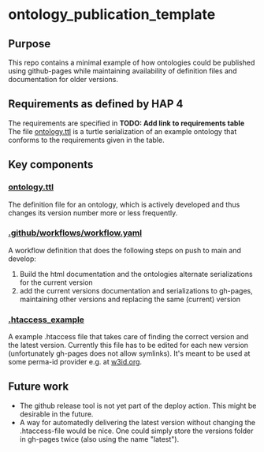 # ontology_publication_template

## Purpose
This repo contains a minimal example of how ontologies could be published using github-pages while maintaining availability of definition files and documentation for older versions.

## Requirements as defined by HAP 4
The requirements are specified in **TODO: Add link to requirements table**
The file [ontology.ttl](ontology.ttl) is a turtle serialization of an example ontology that conforms to the requirements given in the table.

## Key components
### [ontology.ttl](ontology.ttl)
The definition file for an ontology, which is actively developed and thus changes its version number more or less frequently.

### [.github/workflows/workflow.yaml](.github/workflows/workflow.yaml)
A workflow definition that does the following steps on push to main and develop:

1) Build the html documentation and the ontologies alternate serializations for the current version
2) add the current versions documentation and serializations to gh-pages, maintaining other versions and replacing the same (current) version

### [.htaccess_example](.htaccess_example)
A example .htaccess file that takes care of finding the correct version and the latest version. Currently this file has to be edited for each new version (unfortunately gh-pages does not allow symlinks). It's meant to be used at some perma-id provider e.g. at [w3id.org](https://w3id.org).

## Future work

- The github release tool is not yet part of the deploy action. This might be desirable in the future.
- A way for automatedly delivering the latest version without changing the .htaccess-file would be nice. One could simply store the versions folder in gh-pages twice (also using the name "latest").
